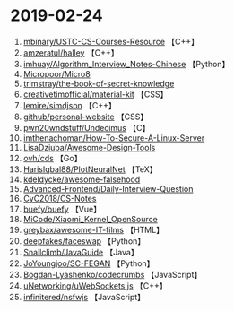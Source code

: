 # 2019-02-24

1. [mbinary/USTC-CS-Courses-Resource](https://github.com/mbinary/USTC-CS-Courses-Resource) 【C++】
2. [amzeratul/halley](https://github.com/amzeratul/halley) 【C++】
3. [imhuay/Algorithm_Interview_Notes-Chinese](https://github.com/imhuay/Algorithm_Interview_Notes-Chinese) 【Python】
4. [Micropoor/Micro8](https://github.com/Micropoor/Micro8) 
5. [trimstray/the-book-of-secret-knowledge](https://github.com/trimstray/the-book-of-secret-knowledge) 
6. [creativetimofficial/material-kit](https://github.com/creativetimofficial/material-kit) 【CSS】
7. [lemire/simdjson](https://github.com/lemire/simdjson) 【C++】
8. [github/personal-website](https://github.com/github/personal-website) 【CSS】
9. [pwn20wndstuff/Undecimus](https://github.com/pwn20wndstuff/Undecimus) 【C】
10. [imthenachoman/How-To-Secure-A-Linux-Server](https://github.com/imthenachoman/How-To-Secure-A-Linux-Server) 
11. [LisaDziuba/Awesome-Design-Tools](https://github.com/LisaDziuba/Awesome-Design-Tools) 
12. [ovh/cds](https://github.com/ovh/cds) 【Go】
13. [HarisIqbal88/PlotNeuralNet](https://github.com/HarisIqbal88/PlotNeuralNet) 【TeX】
14. [kdeldycke/awesome-falsehood](https://github.com/kdeldycke/awesome-falsehood) 
15. [Advanced-Frontend/Daily-Interview-Question](https://github.com/Advanced-Frontend/Daily-Interview-Question) 
16. [CyC2018/CS-Notes](https://github.com/CyC2018/CS-Notes) 
17. [buefy/buefy](https://github.com/buefy/buefy) 【Vue】
18. [MiCode/Xiaomi_Kernel_OpenSource](https://github.com/MiCode/Xiaomi_Kernel_OpenSource) 
19. [greybax/awesome-IT-films](https://github.com/greybax/awesome-IT-films) 【HTML】
20. [deepfakes/faceswap](https://github.com/deepfakes/faceswap) 【Python】
21. [Snailclimb/JavaGuide](https://github.com/Snailclimb/JavaGuide) 【Java】
22. [JoYoungjoo/SC-FEGAN](https://github.com/JoYoungjoo/SC-FEGAN) 【Python】
23. [Bogdan-Lyashenko/codecrumbs](https://github.com/Bogdan-Lyashenko/codecrumbs) 【JavaScript】
24. [uNetworking/uWebSockets.js](https://github.com/uNetworking/uWebSockets.js) 【C++】
25. [infinitered/nsfwjs](https://github.com/infinitered/nsfwjs) 【JavaScript】
